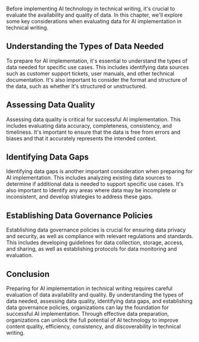 
Before implementing AI technology in technical writing, it's crucial to evaluate the availability and quality of data. In this chapter, we'll explore some key considerations when evaluating data for AI implementation in technical writing.

Understanding the Types of Data Needed
--------------------------------------

To prepare for AI implementation, it's essential to understand the types of data needed for specific use cases. This includes identifying data sources such as customer support tickets, user manuals, and other technical documentation. It's also important to consider the format and structure of the data, such as whether it's structured or unstructured.

Assessing Data Quality
----------------------

Assessing data quality is critical for successful AI implementation. This includes evaluating data accuracy, completeness, consistency, and timeliness. It's important to ensure that the data is free from errors and biases and that it accurately represents the intended context.

Identifying Data Gaps
---------------------

Identifying data gaps is another important consideration when preparing for AI implementation. This includes analyzing existing data sources to determine if additional data is needed to support specific use cases. It's also important to identify any areas where data may be incomplete or inconsistent, and develop strategies to address these gaps.

Establishing Data Governance Policies
-------------------------------------

Establishing data governance policies is crucial for ensuring data privacy and security, as well as compliance with relevant regulations and standards. This includes developing guidelines for data collection, storage, access, and sharing, as well as establishing protocols for data monitoring and evaluation.

Conclusion
----------

Preparing for AI implementation in technical writing requires careful evaluation of data availability and quality. By understanding the types of data needed, assessing data quality, identifying data gaps, and establishing data governance policies, organizations can lay the foundation for successful AI implementation. Through effective data preparation, organizations can unlock the full potential of AI technology to improve content quality, efficiency, consistency, and discoverability in technical writing.
